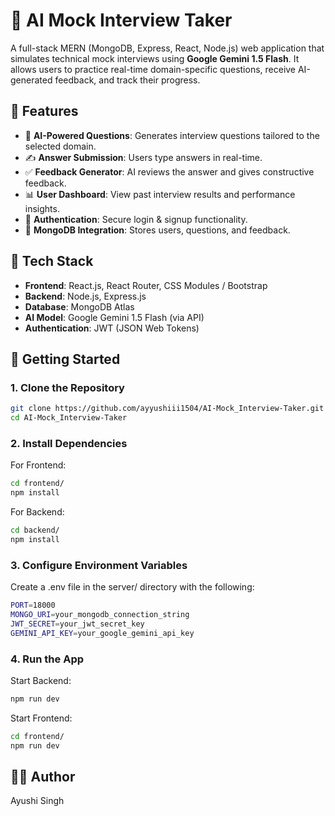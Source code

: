 # 🤖 AI Mock Interview Taker

A full-stack MERN (MongoDB, Express, React, Node.js) web application that simulates technical mock interviews using **Google Gemini 1.5 Flash**. It allows users to practice real-time domain-specific questions, receive AI-generated feedback, and track their progress.


## 🌟 Features


- 🧠 **AI-Powered Questions**: Generates interview questions tailored to the selected domain.
- ✍️ **Answer Submission**: Users type answers in real-time.
- ✅ **Feedback Generator**: AI reviews the answer and gives constructive feedback.
- 📊 **User Dashboard**: View past interview results and performance insights.
- 🔐 **Authentication**: Secure login & signup functionality.
- 💾 **MongoDB Integration**: Stores users, questions, and feedback.


## 🔧 Tech Stack


- **Frontend**: React.js, React Router, CSS Modules / Bootstrap
- **Backend**: Node.js, Express.js
- **Database**: MongoDB Atlas
- **AI Model**: Google Gemini 1.5 Flash (via API)
- **Authentication**: JWT (JSON Web Tokens)


## 🚀 Getting Started


### 1. Clone the Repository

```bash
git clone https://github.com/ayyushiii1504/AI-Mock_Interview-Taker.git
cd AI-Mock_Interview-Taker
```

### 2. Install Dependencies

For Frontend:
```bash
cd frontend/
npm install
```
For Backend:
```bash
cd backend/
npm install
```

### 3. Configure Environment Variables

Create a .env file in the server/ directory with the following:

```bash
PORT=18000
MONGO_URI=your_mongodb_connection_string
JWT_SECRET=your_jwt_secret_key
GEMINI_API_KEY=your_google_gemini_api_key
```

### 4. Run the App

Start Backend:
```bash
npm run dev
```

Start Frontend:
```bash
cd frontend/
npm run dev
```
##  🙋‍♀️ Author


Ayushi Singh






